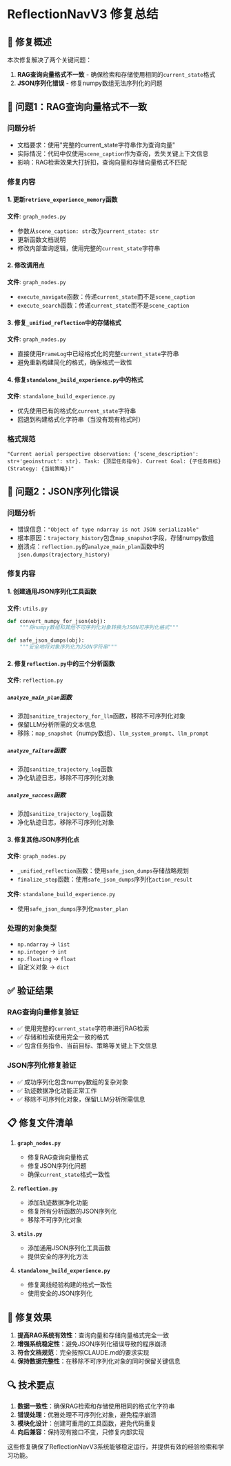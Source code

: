 # ReflectionNavV3 修复总结

## 🔧 修复概述

本次修复解决了两个关键问题：
1. **RAG查询向量格式不一致** - 确保检索和存储使用相同的`current_state`格式
2. **JSON序列化错误** - 修复numpy数组无法序列化的问题

## 🎯 问题1：RAG查询向量格式不一致

### 问题分析
- 文档要求：使用"完整的current_state字符串作为查询向量"
- 实际情况：代码中仅使用`scene_caption`作为查询，丢失关键上下文信息
- 影响：RAG检索效果大打折扣，查询向量和存储向量格式不匹配

### 修复内容

#### 1. 更新`retrieve_experience_memory`函数
**文件**: `graph_nodes.py`
- 参数从`scene_caption: str`改为`current_state: str`
- 更新函数文档说明
- 修改内部查询逻辑，使用完整的`current_state`字符串

#### 2. 修改调用点
**文件**: `graph_nodes.py`
- `execute_navigate`函数：传递`current_state`而不是`scene_caption`
- `execute_search`函数：传递`current_state`而不是`scene_caption`

#### 3. 修复`_unified_reflection`中的存储格式
**文件**: `graph_nodes.py`
- 直接使用`FrameLog`中已经格式化的完整`current_state`字符串
- 避免重新构建简化的格式，确保格式一致性

#### 4. 修复`standalone_build_experience.py`中的格式
**文件**: `standalone_build_experience.py`
- 优先使用已有的格式化`current_state`字符串
- 回退到构建格式化字符串（当没有现有格式时）

### 格式规范
```
"Current aerial perspective observation: {'scene_description': str+'geoinstruct': str}. Task: {顶层任务指令}. Current Goal: {子任务目标} (Strategy: {当前策略})"
```

## 🔧 问题2：JSON序列化错误

### 问题分析
- 错误信息：`"Object of type ndarray is not JSON serializable"`
- 根本原因：`trajectory_history`包含`map_snapshot`字段，存储numpy数组
- 崩溃点：`reflection.py`的`analyze_main_plan`函数中的`json.dumps(trajectory_history)`

### 修复内容

#### 1. 创建通用JSON序列化工具函数
**文件**: `utils.py`
```python
def convert_numpy_for_json(obj):
    """将numpy数组和其他不可序列化对象转换为JSON可序列化格式"""
    
def safe_json_dumps(obj):
    """安全地将对象序列化为JSON字符串"""
```

#### 2. 修复`reflection.py`中的三个分析函数
**文件**: `reflection.py`

##### `analyze_main_plan`函数
- 添加`sanitize_trajectory_for_llm`函数，移除不可序列化对象
- 保留LLM分析所需的文本信息
- 移除：`map_snapshot`（numpy数组）、`llm_system_prompt`、`llm_prompt`

##### `analyze_failure`函数
- 添加`sanitize_trajectory_log`函数
- 净化轨迹日志，移除不可序列化对象

##### `analyze_success`函数
- 添加`sanitize_trajectory_log`函数
- 净化轨迹日志，移除不可序列化对象

#### 3. 修复其他JSON序列化点
**文件**: `graph_nodes.py`
- `_unified_reflection`函数：使用`safe_json_dumps`存储战略规划
- `finalize_step`函数：使用`safe_json_dumps`序列化`action_result`

**文件**: `standalone_build_experience.py`
- 使用`safe_json_dumps`序列化`master_plan`

### 处理的对象类型
- `np.ndarray` → `list`
- `np.integer` → `int`
- `np.floating` → `float`
- 自定义对象 → `dict`

## ✅ 验证结果

### RAG查询向量修复验证
- ✅ 使用完整的`current_state`字符串进行RAG检索
- ✅ 存储和检索使用完全一致的格式
- ✅ 包含任务指令、当前目标、策略等关键上下文信息

### JSON序列化修复验证
- ✅ 成功序列化包含numpy数组的复杂对象
- ✅ 轨迹数据净化功能正常工作
- ✅ 移除不可序列化对象，保留LLM分析所需信息

## 📋 修复文件清单

1. **`graph_nodes.py`**
   - 修复RAG查询向量格式
   - 修复JSON序列化问题
   - 确保`current_state`格式一致性

2. **`reflection.py`**
   - 添加轨迹数据净化功能
   - 修复所有分析函数的JSON序列化
   - 移除不可序列化对象

3. **`utils.py`**
   - 添加通用JSON序列化工具函数
   - 提供安全的序列化方法

4. **`standalone_build_experience.py`**
   - 修复离线经验构建的格式一致性
   - 使用安全的JSON序列化

## 🎯 修复效果

1. **提高RAG系统有效性**：查询向量和存储向量格式完全一致
2. **增强系统稳定性**：避免JSON序列化错误导致的程序崩溃
3. **符合文档规范**：完全按照CLAUDE.md的要求实现
4. **保持数据完整性**：在移除不可序列化对象的同时保留关键信息

## 🔍 技术要点

1. **数据一致性**：确保RAG检索和存储使用相同的格式化字符串
2. **错误处理**：优雅处理不可序列化对象，避免程序崩溃
3. **模块化设计**：创建可重用的工具函数，避免代码重复
4. **向后兼容**：保持现有接口不变，只修复内部实现

这些修复确保了ReflectionNavV3系统能够稳定运行，并提供有效的经验检索和学习功能。 